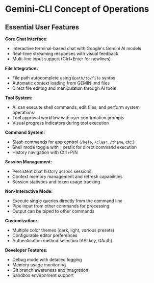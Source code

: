 # Gemini-CLI Concept of Operations

## Essential User Features

**Core Chat Interface:**
- Interactive terminal-based chat with Google's Gemini AI models
- Real-time streaming responses with visual feedback
- Multi-line input support (Ctrl+Enter for newlines)

**File Integration:**
- File path autocomplete using `@path/to/file` syntax
- Automatic context loading from GEMINI.md files
- Direct file editing and manipulation through AI tools

**Tool System:**
- AI can execute shell commands, edit files, and perform system operations
- Tool approval workflow with user confirmation prompts
- Visual progress indicators during tool execution

**Command System:**
- Slash commands for app control (`/help`, `/clear`, `/theme`, etc.)
- Shell mode toggle with `!` prefix for direct command execution
- History navigation with Ctrl+P/N

**Session Management:**
- Persistent chat history across sessions
- Context memory management and refresh capabilities
- Session statistics and token usage tracking

**Non-Interactive Mode:**
- Execute single queries directly from the command line
- Pipe input from other commands for processing
- Output can be piped to other commands

**Customization:**
- Multiple color themes (dark, light, various presets)
- Configurable editor preferences
- Authentication method selection (API key, OAuth)

**Developer Features:**
- Debug mode with detailed logging
- Memory usage monitoring
- Git branch awareness and integration
- Sandbox environment support
